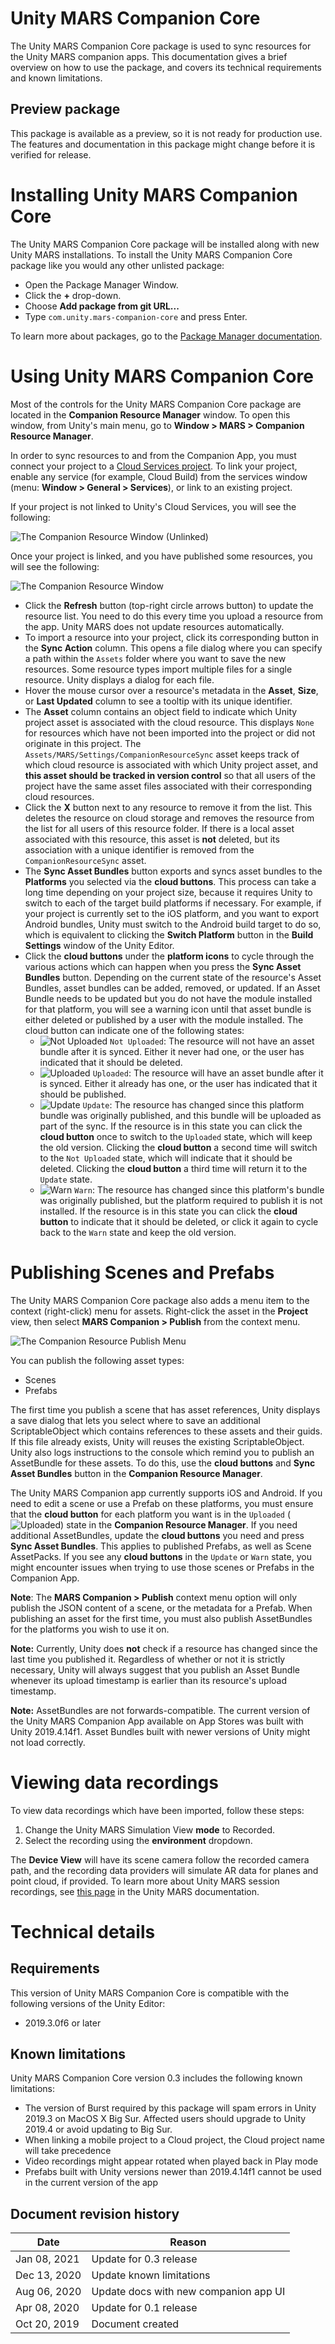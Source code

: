 # Unity MARS Companion Core

The Unity MARS Companion Core package is used to sync resources for the Unity MARS companion apps. This documentation gives a brief overview on how to use the package, and covers its technical requirements and known limitations.

## Preview package

This package is available as a preview, so it is not ready for production use. The features and documentation in this package might change before it is verified for release.

# Installing Unity MARS Companion Core

The Unity MARS Companion Core package will be installed along with new Unity MARS installations. To install the Unity MARS Companion Core package like you would any other unlisted package:
- Open the Package Manager Window.
- Click the **+** drop-down.
- Choose **Add package from git URL...**
- Type `com.unity.mars-companion-core` and press Enter.

To learn more about packages, go to the [Package Manager documentation](https://docs.unity3d.com/Packages/com.unity.package-manager-ui@latest/index.html).

<a name="UsingUnityMARSCompanionCore"></a>
# Using Unity MARS Companion Core

Most of the controls for the Unity MARS Companion Core package are located in the **Companion Resource Manager** window. To open this window, from Unity's main menu, go to **Window &gt; MARS &gt; Companion Resource Manager**.

In order to sync resources to and from the Companion App, you must connect your project to a [Cloud Services project](https://docs.unity3d.com/Manual/SettingUpProjectServices.html). To link your project, enable any service (for example, Cloud Build) from the services window (menu: **Window &gt; General &gt; Services**), or link to an existing project.

If your project is not linked to Unity's Cloud Services, you will see the following:

![The Companion Resource Window (Unlinked)](images/companion-resource-window-unlinked.png)

Once your project is linked, and you have published some resources, you will see the following:

![The Companion Resource Window](images/companion-resource-window.png)

- Click the **Refresh** button (top-right circle arrows button) to update the resource list. You need to do this every time you upload a resource from the app. Unity MARS does not update resources automatically.
- To import a resource into your project, click its corresponding button in the **Sync Action** column. This opens a file dialog where you can specify a path within the `Assets` folder where you want to save the new resources. Some resource types import multiple files for a single resource. Unity displays a dialog for each file.
- Hover the mouse cursor over a resource's metadata in the **Asset**, **Size**, or **Last Updated** column to see a tooltip with its unique identifier.
- The **Asset** column contains an object field to indicate which Unity project asset is associated with the cloud resource. This displays `None` for resources which have not been imported into the project or did not originate in this project. The `Assets/MARS/Settings/CompanionResourceSync` asset keeps track of which cloud resource is associated with which Unity project asset, and **this asset should be tracked in version control** so that all users of the project have the same asset files associated with their corresponding cloud resources.
- Click the **X** button next to any resource to remove it from the list. This deletes the resource on cloud storage and removes the resource from the list for all users of this resource folder. If there is a local asset associated with this resource, this asset is **not** deleted, but its association with a unique identifier is removed from the `CompanionResourceSync` asset.
- The **Sync Asset Bundles** button exports and syncs asset bundles to the **Platforms** you selected via the **cloud buttons**. This process can take a long time depending on your project size, because it requires Unity to switch to each of the target build platforms if necessary. For example, if your project is currently set to the iOS platform, and you want to export Android bundles, Unity must switch to the Android build target to do so, which is equivalent to clicking the **Switch Platform** button in the **Build Settings** window of the Unity Editor.
- Click the **cloud buttons** under the **platform icons** to cycle through the various actions which can happen when you press the **Sync Asset Bundles** button. Depending on the current state of the resource's Asset Bundles, asset bundles can be added, removed, or updated. If an Asset Bundle needs to be updated but you do not have the module installed for that platform, you will see a warning icon until that asset bundle is either deleted or published by a user with the module installed. The cloud button can indicate one of the following states:
  - ![Not Uploaded](images/cloud-icon-not-uploaded.png) `Not Uploaded`: The resource will not have an asset bundle after it is synced. Either it never had one, or the user has indicated that it should be deleted.
  - ![Uploaded](images/cloud-icon-uploaded.png) `Uploaded`: The resource will have an asset bundle after it is synced. Either it already has one, or the user has indicated that it should be published.
  - ![Update](images/cloud-icon-update.png) `Update`: The resource has changed since this platform bundle was originally published, and this bundle will be uploaded as part of the sync. If the resource is in this state you can click the **cloud button** once to switch to the `Uploaded` state, which will keep the old version. Clicking the **cloud button** a second time will switch to the `Not Uploaded` state, which will indicate that it should be deleted. Clicking the **cloud button** a third time will return it to the `Update` state.
  - ![Warn](images/cloud-icon-warn.png) `Warn`: The resource has changed since this platform's bundle was originally published, but the platform required to publish it is not installed. If the resource is in this state you can click the **cloud button** to indicate that it should be deleted, or click it again to cycle back to the `Warn` state and keep the old version.

<a name="PublishingScenesAndPrefabs"></a>
# Publishing Scenes and Prefabs

The Unity MARS Companion Core package also adds a menu item to the context (right-click) menu for assets. Right-click the asset in the **Project** view, then select **MARS Companion &gt; Publish** from the context menu.

![The Companion Resource Publish Menu](images/publish-resource.png)

You can publish the following asset types:
- Scenes
- Prefabs

The first time you publish a scene that has asset references, Unity displays a save dialog that lets you select where to save an additional ScriptableObject which contains references to these assets and their guids. If this file already exists, Unity will reuses the existing ScriptableObject. Unity also logs instructions to the console which remind you to publish an AssetBundle for these assets. To do this, use the **cloud buttons** and **Sync Asset Bundles** button in the **Companion Resource Manager**.

The Unity MARS Companion app currently supports iOS and Android. If you need to edit a scene or use a Prefab on these platforms, you must ensure that the **cloud button** for each platform you want is in the `Uploaded` (![Uploaded](images/cloud-icon-uploaded.png)) state in the **Companion Resource Manager**. If you need additional AssetBundles, update the **cloud buttons** you need and press **Sync Asset Bundles**. This applies to published Prefabs, as well as Scene AssetPacks. If you see any **cloud buttons** in the `Update` or `Warn` state, you might encounter issues when trying to use those scenes or Prefabs in the Companion App.

**Note**: The **MARS Companion &gt; Publish** context menu option will only publish the JSON content of a scene, or the metadata for a Prefab. When publishing an asset for the first time, you must also publish AssetBundles for the platforms you wish to use it on.

**Note:** Currently, Unity does **not** check if a resource has changed since the last time you published it. Regardless of whether or not it is strictly necessary, Unity will always suggest that you publish an Asset Bundle whenever its upload timestamp is earlier than its resource's upload timestamp.

**Note:** AssetBundles are not forwards-compatible. The current version of the Unity MARS Companion App available on App Stores was built with Unity 2019.4.14f1. Asset Bundles built with newer versions of Unity might not load correctly.

# Viewing data recordings
To view data recordings which have been imported, follow these steps:

1. Change the Unity MARS Simulation View **mode** to Recorded.
2. Select the recording using the **environment** dropdown.

The **Device View** will have its scene camera follow the recorded camera path, and the recording data providers will simulate AR data for planes and point cloud, if provided. To learn more about Unity MARS session recordings, see [this page](https://docs.unity3d.com/Packages/com.unity.mars@1.0/manual/SessionRecordings.html) in the Unity MARS documentation.

# Technical details
## Requirements

This version of Unity MARS Companion Core is compatible with the following versions of the Unity Editor:

* 2019.3.0f6 or later

## Known limitations

Unity MARS Companion Core version 0.3 includes the following known limitations:

* The version of Burst required by this package will spam errors in Unity 2019.3 on MacOS X Big Sur. Affected users should upgrade to Unity 2019.4 or avoid updating to Big Sur.
* When linking a mobile project to a Cloud project, the Cloud project name will take precedence
* Video recordings might appear rotated when played back in Play mode
* Prefabs built with Unity versions newer than 2019.4.14f1 cannot be used in the current version of the app

## Document revision history

|Date|Reason|
|---|---|
|Jan 08, 2021|Update for 0.3 release|
|Dec 13, 2020|Update known limitations|
|Aug 06, 2020|Update docs with new companion app UI|
|Apr 08, 2020|Update for 0.1 release|
|Oct 20, 2019|Document created|
